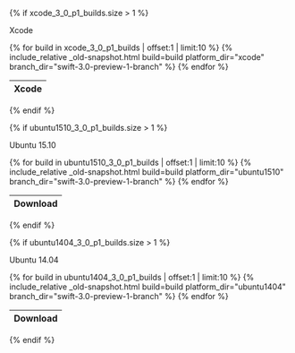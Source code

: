 {% if xcode_3_0_p1_builds.size > 1 %}

Xcode
<table id="osx-builds" class="downloads">
    <thead>
        <tr>
            <th class="download">Xcode</th>
        </tr>
    </thead>
    <tbody>
        {% for build in xcode_3_0_p1_builds | offset:1 | limit:10 %}
            {% include_relative _old-snapshot.html build=build platform_dir="xcode" branch_dir="swift-3.0-preview-1-branch" %}
        {% endfor %}
    </tbody>
</table>

{% endif %}

{% if ubuntu1510_3_0_p1_builds.size > 1 %}

Ubuntu 15.10
<table id="linux-builds" class="downloads">
    <thead>
        <tr>
            <th class="download">Download</th>
        </tr>
    </thead>
    <tbody>
        {% for build in ubuntu1510_3_0_p1_builds | offset:1 | limit:10 %}
            {% include_relative _old-snapshot.html build=build platform_dir="ubuntu1510" branch_dir="swift-3.0-preview-1-branch" %}
        {% endfor %}
    </tbody>
</table>

{% endif %}

{% if ubuntu1404_3_0_p1_builds.size > 1 %}

Ubuntu 14.04
<table id="linux-builds" class="downloads">
    <thead>
        <tr>
            <th class="download">Download</th>
        </tr>
    </thead>
    <tbody>
        {% for build in ubuntu1404_3_0_p1_builds | offset:1 | limit:10 %}
            {% include_relative _old-snapshot.html build=build platform_dir="ubuntu1404" branch_dir="swift-3.0-preview-1-branch" %}
        {% endfor %}
    </tbody>
</table>

{% endif %}





